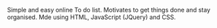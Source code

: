 
Simple and easy online To do list. Motivates to get things done and stay organised. Mde using  HTML, JavaScript (JQuery) and CSS. 

